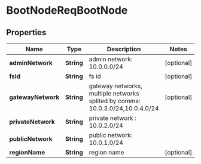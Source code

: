 # BootNodeReqBootNode

## Properties
Name | Type | Description | Notes
------------ | ------------- | ------------- | -------------
**adminNetwork** | **String** | admin network: 10.0.0.0/24 |  [optional]
**fsId** | **String** | fs id |  [optional]
**gatewayNetwork** | **String** | gateway networks, multiple networks splited by comma: 10.0.3.0/24,10.0.4.0/24 |  [optional]
**privateNetwork** | **String** | private network : 10.0.2.0/24 | 
**publicNetwork** | **String** | public network: 10.0.1.0/24 | 
**regionName** | **String** | region name |  [optional]
